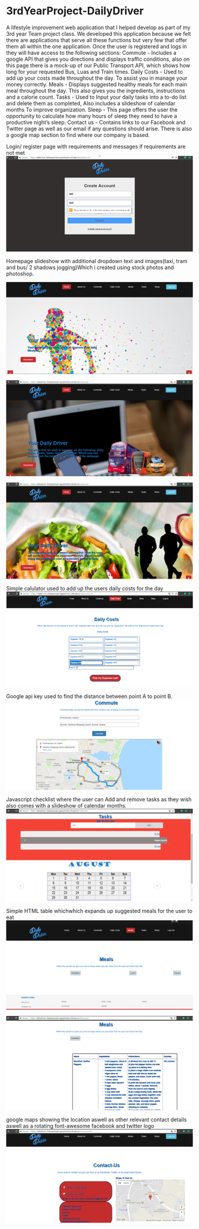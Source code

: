 # 3rdYearProject-DailyDriver
A lifestyle improvement web application that I helped develop as part of my 3rd year Team project class. We developed this application because we felt there are applications that serve all these functions but very few that offer them all within the one application.  Once the user is registered and logs in they will have access to the following sections: Commute - Includes a google API that gives you directions and displays traffic conditions, also on this page there is a mock-up of our Public Transport API, which shows how long for your requested Bus, Luas and Train times.  Daily Costs - Used to add up your costs made throughout the day. To assist you in manage your money correctly. Meals - Displays suggested healthy meals for each main meal throughout the day. This also gives you the ingredients, instructions and a calorie count.  Tasks - Used to Input your daily tasks into a to-do list and delete them as completed, Also includes a slideshow of calendar months To improve organization. Sleep - This page offers the user the opportunity to calculate how many hours of sleep they need to have a productive night’s sleep.  Contact us - Contains links to our Facebook and Twitter page as well as our email if any questions should arise. There is also a google map section to find where our company is based.


Login/ register page with requirements and messages if requirements are not met
![](dd-img/login.PNG)

Homepage slideshow with additional dropdown text and images(taxi, tram and bus/ 2 shadows jogging)Which i created using stock photos and photoshop.

![](dd-img/homepage3.PNG)

![](dd-img/homepage1.PNG)

![](dd-img/homepage2.PNG)

Simple calulator used to add up the users daily costs for the day
![](dd-img/dailycosts.PNG)

Google api key used to find the distance between point A to point B.
![](dd-img/commute.PNG)

Javascript checklist where the user can Add and remove tasks as they wish also comes with a slideshow of calendar months.
![](dd-img/tasks.PNG)

Simple HTML table whichwhich expands  up suggested meals for the user to eat
![](dd-img/meals1.PNG)

![](dd-img/meals2.PNG)

google maps showing the location aswell as other relevant contact details aswell as a rotating font-awesome facebook and twitter logo
![](dd-img/contact.PNG)
